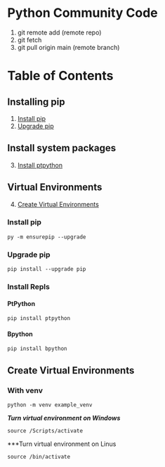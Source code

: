 # Python Community Code
1. git remote add (remote repo)
2. git fetch
3. git pull origin main (remote branch)

# Table of Contents
## Installing pip
1. [Install pip](#install-pip)
2. [Upgrade pip](#upgrade-pip)
## Install system packages
3. [Install ptpython](#install-ptpython)
## Virtual Environments
4. [Create Virtual Environments](#create-virtual-environments)

### Install pip
```console
py -m ensurepip --upgrade
```

### Upgrade pip
```console
pip install --upgrade pip
```

### Install Repls
#### PtPython
```console
pip install ptpython
```
#### Bpython
```console
pip install bpython
```

## Create Virtual Environments
### With venv
```console
python -m venv example_venv
```
***Turn virtual environment on Windows***
```console
source /Scripts/activate
```
***Turn virtual environment on Linus
```console
source /bin/activate
```